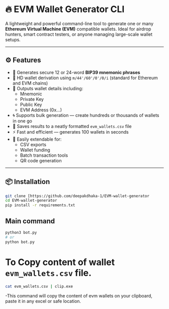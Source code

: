 # 🔥 EVM Wallet Generator CLI

A lightweight and powerful command-line tool to generate one or many **Ethereum Virtual Machine (EVM)** compatible wallets. Ideal for airdrop hunters, smart contract testers, or anyone managing large-scale wallet setups.

---

## ⚙️ Features

- 🔐 Generates secure 12 or 24-word **BIP39 mnemonic phrases**
- 🧠 HD wallet derivation using `m/44'/60'/0'/0/i` (standard for Ethereum and EVM chains)
- 💼 Outputs wallet details including:
  - Mnemonic
  - Private Key
  - Public Key
  - EVM Address (0x...)
- 🌀 Supports bulk generation — create hundreds or thousands of wallets in one go
- 💾 Saves results to a neatly formatted `evm_wallets.csv` file
- ⚡ Fast and efficient — generates 100 wallets in seconds
- 🧰 Easily extendable for:
  - CSV exports
  - Wallet funding
  - Batch transaction tools
  - QR code generation

---

## 📦 Installation

```bash
git clone [https://github.com/deepakdhaka-1/EVM-wallet-generator
cd EVM-wallet-generator
pip install -r requirements.txt
```
## Main command
```bash
python3 bot.py
# or
python bot.py
```
# To Copy content of wallet `evm_wallets.csv` file.
```bash
cat evm_wallets.csv | clip.exe
```
-This command will copy the content of evm wallets on your clipboard, paste it in any excel or safe location.
